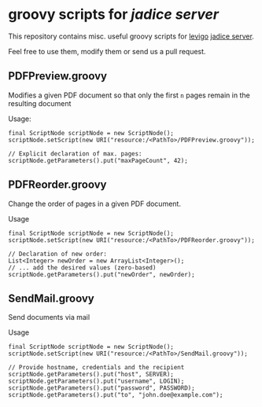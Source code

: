 groovy scripts for _jadice server_
==================================

This repository contains misc. useful groovy scripts for [levigo](http://www.levigo.com) [jadice server](http://www.levigo.com/document-management/products/jadice-server/).

Feel free to use them, modify them or send us a pull request.

PDFPreview.groovy
-----------------

Modifies a given PDF document so that only the first `n` pages remain in the resulting document

Usage:

    final ScriptNode scriptNode = new ScriptNode();
    scriptNode.setScript(new URI("resource:/<PathTo>/PDFPreview.groovy"));

    // Explicit declaration of max. pages:
    scriptNode.getParameters().put("maxPageCount", 42);
    
PDFReorder.groovy
-----------------

Change the order of pages in a given PDF document.

Usage

    final ScriptNode scriptNode = new ScriptNode();
    scriptNode.setScript(new URI("resource:/<PathTo>/PDFReorder.groovy"));

    // Declaration of new order:
    List<Integer> newOrder = new ArrayList<Integer>();
    // ... add the desired values (zero-based)
    scriptNode.getParameters().put("newOrder", newOrder);
    
SendMail.groovy
---------------

Send documents via mail

Usage

    final ScriptNode scriptNode = new ScriptNode();
    scriptNode.setScript(new URI("resource:/<PathTo>/SendMail.groovy"));

    // Provide hostname, credentials and the recipient
    scriptNode.getParameters().put("host", SERVER);
    scriptNode.getParameters().put("username", LOGIN);
    scriptNode.getParameters().put("password", PASSWORD);
    scriptNode.getParameters().put("to", "john.doe@example.com");
